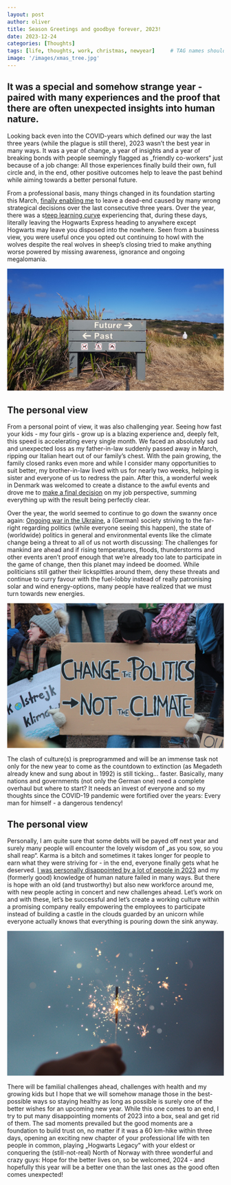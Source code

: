 ```yaml
---
layout: post
author: oliver
title: Season Greetings and goodbye forever, 2023!
date: 2023-12-24
categories: [Thoughts]
tags: [life, thoughts, work, christmas, newyear]     # TAG names should always be lowercase
image: '/images/xmas_tree.jpg'
---
```


## It was a special and somehow strange year - paired with many experiences and the proof that there are often unexpected insights into human nature.

Looking back even into the COVID-years which defined our way the last three years (while the plague is still there), 2023 wasn’t the best year in many ways. It was a year of change, a year of insights and a year of breaking bonds with people seemingly flagged as „friendly co-workers“ just because of a job change: All those experiences finally build their own, full circle and, in the end, other positive outcomes help to leave the past behind while aiming towards a better personal future.

From a professional basis, many things changed in its foundation starting this March, [finally enabling me](../The-best-way-to-predict-your-future-is-to-create-it/) to leave a dead-end caused by many wrong strategical decisions over the last consecutive three years. Over the year, there was a s[teep learning curve](../Stop-worrying-about-people-that-arent-worried-about-you/) experiencing that, during these days, literally leaving the Hogwarts Express heading to anywhere except Hogwarts may leave you disposed into the nowhere. Seen from a business view, you were useful once you opted out continuing to howl with the wolves despite the real wolves in sheep’s closing tried to make anything worse powered by missing awareness, ignorance and ongoing megalomania. 

![Past or future?](../images/hadija-9cgMKmZyhH0-unsplash.jpg)

## The personal view

From a personal point of view, it was also challenging year. Seeing how fast your kids - my four girls - grow up is a blazing experience and, deeply felt, this speed is accelerating every single month. We faced an absolutely sad and unexpected loss as my father-in-law suddenly passed away in March, ripping our Italian heart out of our family’s chest. With the pain growing, the family closed ranks even more and while I consider many opportunities to suit better, my brother-in-law lived with us for nearly two weeks, helping is sister and everyone of us to redress the pain. After this, a wonderful week in Denmark was welcomed to create a distance to the awful events and drove me to [make a final decision](../The-best-way-to-predict-your-future-is-to-create-it/) on my job perspective, summing everything up with the result being perfectly clear.

Over the year, the world seemed to continue to go down the swanny once again: [Ongoing war in the Ukraine](../The-only-thing-we-have-to-fear-on-the-planet-is-man/), a (German) society striving to the far-right regarding politics (while everyone seeing this happen), the state of (worldwide) politics in general and environmental events like the climate change being a threat to all of us not worth discussing: The challenges for mankind are ahead and if rising temperatures, floods, thunderstorms and other events aren’t proof enough that we’re already too late to participate in the game of change, then this planet may indeed be doomed. While politicians still gather their lickspittles around them, deny these threats and continue to curry favour with the fuel-lobby instead of really patronising solar and wind energy-options, many people have realized that we must turn towards new energies.

![Change politics](../images/tania-malrechauffe-Tq7lbAeF9BQ-unsplash.jpg)

The clash of culture(s) is preprogrammed and will be an immense task not only for the new year to come as the countdown to extinction (as Megadeth already knew and sung about in 1992) is still ticking... faster. Basically, many nations and governments (not only the German one) need a complete overhaul but where to start? It needs an invest of everyone and so my thoughts since the COVID-19 pandemic were fortified over the years: Every man for himself - a dangerous tendency!

## The personal view

Personally, I am quite sure that some debts will be payed off next year and surely many people will encounter the lovely wisdom of „as you sow, so you shall reap“. Karma is a bitch and sometimes it takes longer for people to earn what they were striving for - in the end, everyone finally gets what he deserved. [I was personally disappointed by a lot of people in 2023](../Stop-worrying-about-people-that-arent-worried-about-you/) and my (formerly good) knowledge of human nature failed in many ways. But there is hope with an old (and trustworthy) but also new workforce around me, with new people acting in concert and new challenges ahead. Let’s work on and with these, let’s be successful and let’s create a working culture within a promising company really empowering the employees to participate instead of building a castle in the clouds guarded by an unicorn while everyone actually knows that everything is pouring down the sink anyway.

![New year](../images/cristian-escobar-abkEAOjnY0s-unsplash.jpg)

There will be familial challenges ahead, challenges with health and my growing kids but I hope that we will somehow manage those in the best-possible ways so staying healthy as long as possible is surely one of the better wishes for an upcoming new year. While this one comes to an end, I try to put many disappointing moments of 2023 into a box, seal and get rid of them. The sad moments prevailed but the good moments are a foundation to build trust on, no matter if it was a 60 km-hike within three days, opening an exciting new chapter of your professional life with ten people in common, playing „Hogwarts Legacy“ with your eldest or conquering the (still-not-real) North of Norway with three wonderful and crazy guys: Hope for the better lives on, so be welcomed, 2024 - and hopefully this year will be a better one than the last ones as the good often comes unexpected!
